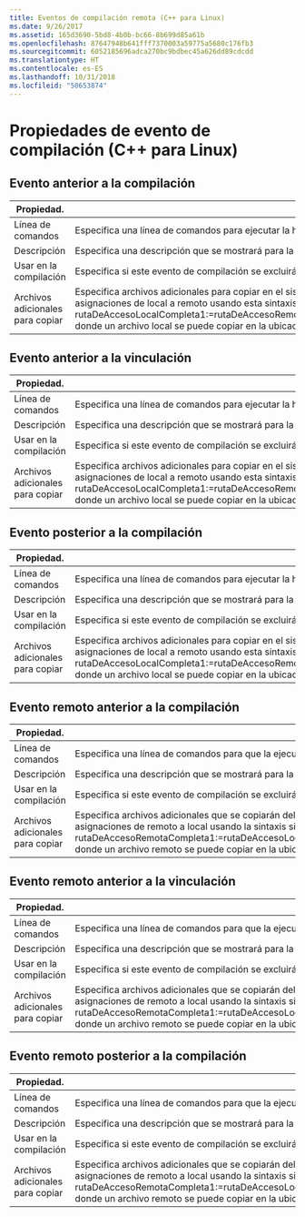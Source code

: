 ```yaml
---
title: Eventos de compilación remota (C++ para Linux)
ms.date: 9/26/2017
ms.assetid: 165d3690-5bd8-4b0b-bc66-8b699d85a61b
ms.openlocfilehash: 87647948b641fff7370003a59775a5680c176fb3
ms.sourcegitcommit: 6052185696adca270bc9bdbec45a626dd89cdcdd
ms.translationtype: HT
ms.contentlocale: es-ES
ms.lasthandoff: 10/31/2018
ms.locfileid: "50653874"
---
```

# <a name="build-event-properties-linux-c"></a>Propiedades de evento de compilación (C++ para Linux)

## <a name="pre-build-event"></a>Evento anterior a la compilación

Propiedad. | Descripción
--- | ---
Línea de comandos | Especifica una línea de comandos para ejecutar la herramienta de eventos anteriores a la compilación.
Descripción | Especifica una descripción que se mostrará para la herramienta de eventos anteriores a la compilación.
Usar en la compilación | Especifica si este evento de compilación se excluirá de la compilación en la configuración actual.
Archivos adicionales para copiar | Especifica archivos adicionales para copiar en el sistema remoto. También se puede proporcionar la lista en forma de pares de asignaciones de local a remoto usando esta sintaxis: rutaDeAccesoLocalCompleta1:=rutaDeAccesoRemotaCompleta1;rutaDeAccesoLocalCompleta2:=rutaDeAccesoRemotaCompleta2, donde un archivo local se puede copiar en la ubicación remota especificada del sistema remoto.

## <a name="pre-link-event"></a>Evento anterior a la vinculación

Propiedad. | Descripción
--- | ---
Línea de comandos | Especifica una línea de comandos para ejecutar la herramienta de eventos anteriores a la vinculación.
Descripción | Especifica una descripción que se mostrará para la herramienta de eventos anteriores a la vinculación.
Usar en la compilación | Especifica si este evento de compilación se excluirá de la compilación en la configuración actual.
Archivos adicionales para copiar | Especifica archivos adicionales para copiar en el sistema remoto. También se puede proporcionar la lista en forma de pares de asignaciones de local a remoto usando esta sintaxis: rutaDeAccesoLocalCompleta1:=rutaDeAccesoRemotaCompleta1;rutaDeAccesoLocalCompleta2:=rutaDeAccesoRemotaCompleta2, donde un archivo local se puede copiar en la ubicación remota especificada del sistema remoto.

## <a name="post-build-event"></a>Evento posterior a la compilación

Propiedad. | Descripción
--- | ---
Línea de comandos | Especifica una línea de comandos para ejecutar la herramienta de eventos posteriores a la compilación.
Descripción | Especifica una descripción que se mostrará para la herramienta de eventos posteriores a la compilación.
Usar en la compilación | Especifica si este evento de compilación se excluirá de la compilación en la configuración actual.
Archivos adicionales para copiar | Especifica archivos adicionales para copiar en el sistema remoto. También se puede proporcionar la lista en forma de pares de asignaciones de local a remoto usando esta sintaxis: rutaDeAccesoLocalCompleta1:=rutaDeAccesoRemotaCompleta1;rutaDeAccesoLocalCompleta2:=rutaDeAccesoRemotaCompleta2, donde un archivo local se puede copiar en la ubicación remota especificada del sistema remoto.

## <a name="remote-pre-build-event"></a>Evento remoto anterior a la compilación

Propiedad. | Descripción
--- | ---
Línea de comandos | Especifica una línea de comandos para que la ejecute la herramienta de eventos anteriores a la compilación en el sistema remoto.
Descripción | Especifica una descripción que se mostrará para la herramienta de eventos anteriores a la compilación.
Usar en la compilación | Especifica si este evento de compilación se excluirá de la compilación en la configuración actual.
Archivos adicionales para copiar | Especifica archivos adicionales que se copiarán del sistema remoto. También se puede proporcionar la lista en forma de pares de asignaciones de remoto a local usando la sintaxis siguiente: rutaDeAccesoRemotaCompleta1:=rutaDeAccesoLocalCompleta1;rutaDeAccesoRemotaCompleta2:=rutaDeAccesoLocalCompleta2, donde un archivo remoto se puede copiar en la ubicación especificada de la máquina local.

## <a name="remote-pre-link-event"></a>Evento remoto anterior a la vinculación

Propiedad. | Descripción
--- | ---
Línea de comandos | Especifica una línea de comandos para que la ejecute la herramienta de eventos previos a la vinculación en el sistema remoto.
Descripción | Especifica una descripción que se mostrará para la herramienta de eventos anteriores a la vinculación.
Usar en la compilación | Especifica si este evento de compilación se excluirá de la compilación en la configuración actual.
Archivos adicionales para copiar | Especifica archivos adicionales que se copiarán del sistema remoto. También se puede proporcionar la lista en forma de pares de asignaciones de remoto a local usando la sintaxis siguiente: rutaDeAccesoRemotaCompleta1:=rutaDeAccesoLocalCompleta1;rutaDeAccesoRemotaCompleta2:=rutaDeAccesoLocalCompleta2, donde un archivo remoto se puede copiar en la ubicación especificada de la máquina local.

## <a name="remote-post-build-event"></a>Evento remoto posterior a la compilación

Propiedad. | Descripción
--- | ---
Línea de comandos | Especifica una línea de comandos para que la ejecute la herramienta de eventos posteriores a la compilación en el sistema remoto.
Descripción | Especifica una descripción que se mostrará para la herramienta de eventos posteriores a la compilación.
Usar en la compilación | Especifica si este evento de compilación se excluirá de la compilación en la configuración actual.
Archivos adicionales para copiar | Especifica archivos adicionales que se copiarán del sistema remoto. También se puede proporcionar la lista en forma de pares de asignaciones de remoto a local usando la sintaxis siguiente: rutaDeAccesoRemotaCompleta1:=rutaDeAccesoLocalCompleta1;rutaDeAccesoRemotaCompleta2:=rutaDeAccesoLocalCompleta2, donde un archivo remoto se puede copiar en la ubicación especificada de la máquina local.
